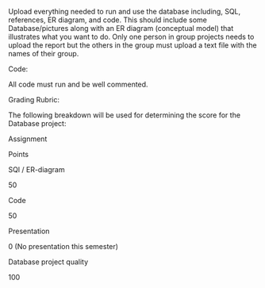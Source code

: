 Upload everything needed to run and use the database including, SQL, references, ER diagram, and code. This should include some Database/pictures along with an ER diagram (conceptual model) that illustrates what you want to do. Only one person in group projects needs to upload the report but the others in the group must upload a text file with the names of their group.

 

Code:

All code must run and be well commented.

 

 

Grading Rubric:

 

The following breakdown will be used for determining the score for the Database project:

 

Assignment
	

Points

SQl / ER-diagram
	

50

Code
	

50

Presentation
	

0 (No presentation this semester)

Database project quality
	

100
